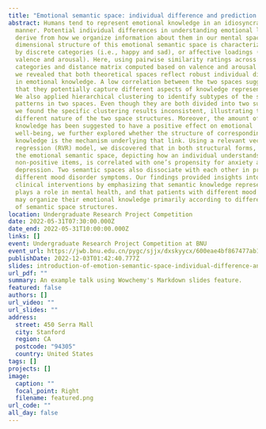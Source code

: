 ```yaml
---
title: "Emotional semantic space: individual difference and prediction of well-being"
abstract: Humans tend to represent emotional knowledge in an idiosyncratic
  manner. Potential individual differences in understanding emotional labels may
  derive from how we organize information about them in our mental space. The
  dimensional structure of this emotional semantic space is characterized either
  by discrete categories (i.e., happy and sad), or affective loadings (i.e.,
  valence and arousal). Here, using pairwise similarity ratings across
  categories and distance matrix computed based on valence and arousal ratings,
  we revealed that both theoretical spaces reflect robust individual differences
  in emotional knowledge. A low correlation between the two spaces suggested
  that they potentially capture different aspects of knowledge representations.
  We also applied hierarchical clustering to identify subtypes of the structural
  patterns in two spaces. Even though they are both divided into two subtypes,
  we found the specific clustering results inconsistent, illustrating the
  different nature of the two space structures. Moreover, the amount of verbal
  knowledge has been suggested to have a positive effect on emotional
  well-being, we further explored whether the structure of corresponding
  knowledge is the mechanism underlying that link. Using a relevant vector
  regression (RVR) model, we discovered that in both structural forms, part of
  the emotional semantic space, depicting how an individual understands
  non-positive items, is correlated with one’s propensity for anxiety and
  depression. Two semantic spaces also dissociate with each other in predicting
  different mood disorder symptoms. Our findings provided insights into future
  clinical interventions by emphasizing that semantic knowledge representation
  plays a role in mental health, and that patients with different mood disorders
  may organize their emotional knowledge primarily according to different forms
  of semantic space structures.
location: Undergraduate Research Project Competition
date: 2022-05-31T07:30:00.000Z
date_end: 2022-05-31T10:00:00.000Z
links: []
event: Undergraduate Research Project Competition at BNU
event_url: https://jwb.bnu.edu.cn/pygc/sjjx/dxskyycx/600eae4bf867477ab13dd9e78e80cf3b.htm
publishDate: 2022-12-03T01:42:40.777Z
slides: introduction-of-emotion-semantic-space-individual-difference-and-prediction-of-well-being
url_pdf: ""
summary: An example talk using Wowchemy's Markdown slides feature.
featured: false
authors: []
url_video: ""
url_slides: ""
address:
  street: 450 Serra Mall
  city: Stanford
  region: CA
  postcode: "94305"
  country: United States
tags: []
projects: []
image:
  caption: ""
  focal_point: Right
  filename: featured.png
url_code: ""
all_day: false
---
```

